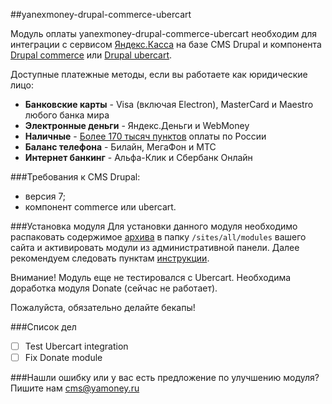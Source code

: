 ##yanexmoney-drupal-commerce-ubercart

Модуль оплаты yanexmoney-drupal-commerce-ubercart необходим для интеграции с сервисом [Яндекс.Касса](http://kassa.yandex.ru/) на базе CMS Drupal и компонента [Drupal commerce](https://www.drupal.org/project/commerce) или [Drupal ubercart](https://www.drupal.org/project/ubercart).

 Доступные платежные методы, если вы работаете как юридические лицо:
* **Банковские карты** -  Visa (включая Electron), MasterCard и Maestro любого банка мира
* **Электронные деньги** - Яндекс.Деньги и WebMoney
* **Наличные** - [Более 170 тысяч пунктов](https://money.yandex.ru/pay/doc.xml?id=526209) оплаты по России
* **Баланс телефона** - Билайн, МегаФон и МТС
* **Интернет банкинг** - Альфа-Клик и Сбербанк Онлайн

###Требования к CMS Drupal:
* версия 7;
* компонент commerce или ubercart.

###Установка модуля
Для установки данного модуля необходимо распаковать содержимое [архива](https://github.com/yandex-money/yandex-money-cms-drupal/archive/master.zip) в папку `/sites/all/modules` вашего сайта и активировать модули из административной панели.
Далее рекомендуем следовать пунктам [инструкции](http://kassa.yandex.ru/files/drupal.pdf).

Внимание! Модуль еще не тестировался с Ubercart. Необходима доработка модуля Donate (сейчас не работает).

Пожалуйста, обязательно делайте бекапы!

###Список дел
- [ ] Test Ubercart integration
- [ ] Fix Donate module

###Нашли ошибку или у вас есть предложение по улучшению модуля?
Пишите нам cms@yamoney.ru